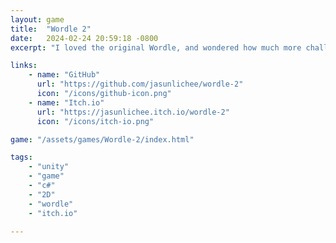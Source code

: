 ```yaml
---
layout: game
title:  "Wordle 2"
date:   2024-02-24 20:59:18 -0800
excerpt: "I loved the original Wordle, and wondered how much more challenging a 6 letter Wordle game would be. I decided to try my take on the classic Wordle game with Wordle 2. In this version, the challenge is bumped up with 6-letter words, making each puzzle more exciting and engaging. The best part? You're allowed to play more than just one game per day. If you think you've mastered Wordle, try Wordle 2 and take on the 6-letter challenge."

links:
    - name: "GitHub"
      url: "https://github.com/jasunlichee/wordle-2"
      icon: "/icons/github-icon.png"
    - name: "Itch.io"
      url: "https://jasunlichee.itch.io/wordle-2"
      icon: "/icons/itch-io.png"

game: "/assets/games/Wordle-2/index.html"

tags:
    - "unity"
    - "game"
    - "c#"
    - "2D"
    - "wordle"
    - "itch.io"

---
```

